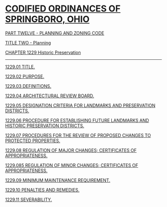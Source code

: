 [CODIFIED ORDINANCES OF SPRINGBORO, OHIO](index.html)
=====================================================

[PART TWELVE - PLANNING AND ZONING CODE](465ba412.html)

[TITLE TWO - Planning](4687a412.html)

[CHAPTER 1229 Historic Preservation](47baa412.html)

* * * * *

[1229.01 TITLE.](47cba412.html)

[1229.02 PURPOSE.](47cfa412.html)

[1229.03 DEFINITIONS.](47e6a412.html)

[1229.04 ARCHITECTURAL REVIEW BOARD.](480ca412.html)

[1229.05 DESIGNATION CRITERIA FOR LANDMARKS AND PRESERVATION
DISTRICTS.](4860a412.html)

[1229.06 PROCEDURE FOR ESTABLISHING FUTURE LANDMARKS AND HISTORIC
PRESERVATION DISTRICTS.](486ca412.html)

[1229.07 PROCEDURES FOR THE REVIEW OF PROPOSED CHANGES TO PROTECTED
PROPERTIES.](487aa412.html)

[1229.08 REGULATION OF MAJOR CHANGES; CERTIFICATES OF
APPROPRIATENESS.](488aa412.html)

[1229.085 REGULATION OF MINOR CHANGES; CERTIFICATES OF
APPROPRIATENESS.](48a8a412.html)

[1229.09 MINIMUM MAINTENANCE REQUIREMENT.](48aba412.html)

[1229.10 PENALTIES AND REMEDIES.](48b1a412.html)

[1229.11 SEVERABILITY.](48bda412.html)
